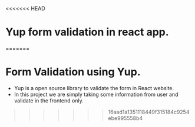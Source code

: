 <<<<<<< HEAD
# Yup form validation in react app.
=======
# Form Validation using Yup.

- Yup is a open source library to validate the form in React website.
- In this project we are simply taking some information from user and validate in the frontend only.
>>>>>>> 16aad1a1351118449f315184c9254ebe995558b4
